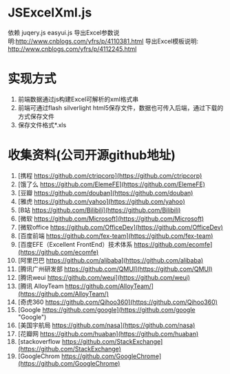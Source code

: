JSExcelXml.js
==========
依赖 juqery.js easyui.js
导出Excel参数说明:http://www.cnblogs.com/yfrs/p/4110381.html
导出Excel模板说明: http://www.cnblogs.com/yfrs/p/4112245.html

实现方式
=========
 1. 前端数据通过js构建Excel可解析的xml格式串
 2. 前端可通过flash silverlight html5保存文件，数据也可传入后端，通过下载的方式保存文件
 3. 保存文件格式*.xls
 
收集资料(公司开源github地址)
=========
 1. [携程 https://github.com/ctripcorp](https://github.com/ctripcorp) 
 2. [饿了么 https://github.com/ElemeFE](https://github.com/ElemeFE)
 3. [豆瓣 https://github.com/douban](https://github.com/douban)
 4. [雅虎 https://github.com/yahoo](https://github.com/yahoo)
 5. [B站 https://github.com/Bilibili](https://github.com/Bilibili)
 6. [微软 https://github.com/Microsoft](https://github.com/Microsoft)
 6. [微软office https://github.com/OfficeDev](https://github.com/OfficeDev)
 7. [百度前端 https://github.com/fex-team](https://github.com/fex-team)
 8. [百度EFE（Excellent FrontEnd）技术体系 https://github.com/ecomfe](https://github.com/ecomfe)
 8. [阿里巴巴 https://github.com/alibaba](https://github.com/alibaba)
 9. [腾讯广州研发部 https://github.com/QMUI](https://github.com/QMUI)
 10. [腾讯weui https://github.com/weui](https://github.com/weui)
 10. [腾讯 AlloyTeam https://github.com/AlloyTeam/](https://github.com/AlloyTeam/)
 11. [奇虎360 https://github.com/Qihoo360](https://github.com/Qihoo360)
 12. [Google https://github.com/google](https://github.com/google "Google")
 13. [美国宇航局 https://github.com/nasa](https://github.com/nasa)
 14. [花瓣网 https://github.com/huaban](https://github.com/huaban)
 15. [stackoverflow https://github.com/StackExchange](https://github.com/StackExchange)
 16. [GoogleChrom https://github.com/GoogleChrome](https://github.com/GoogleChrome)

